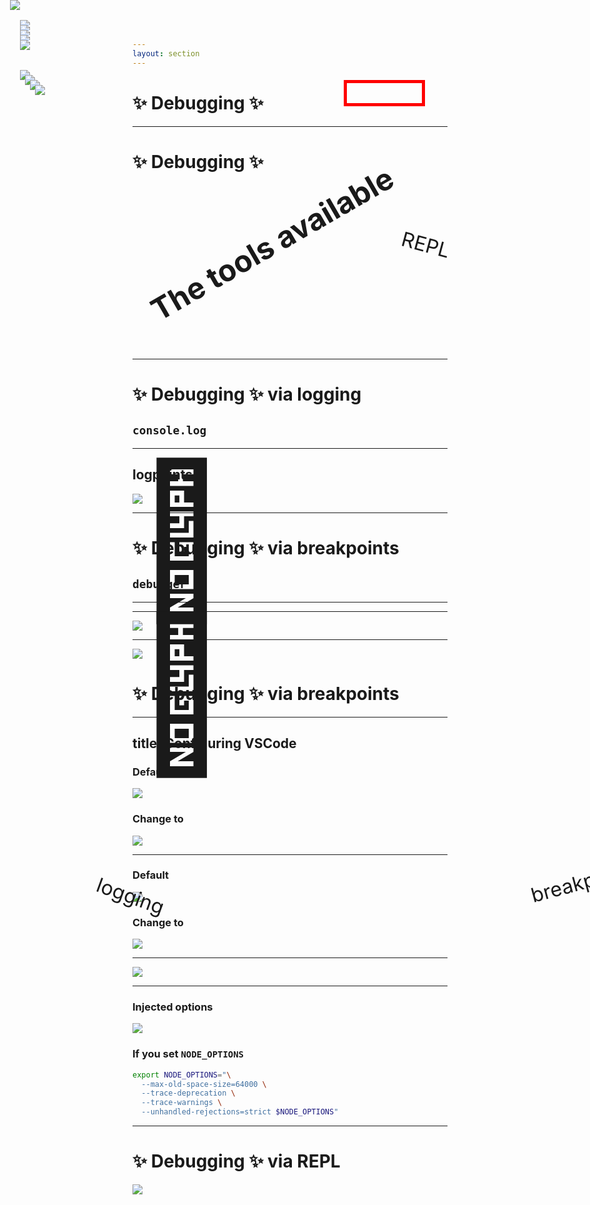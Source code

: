 ```yaml
---
layout: section
---
```


# ✨ Debugging ✨

<!-- 

We all have to debug for our jobs, but there are same debug tools that I've noticed are not very
commonly used in web dev, so I wanted to quick share what those are, and how to configure them.

-->

---

# ✨ Debugging ✨


<h2 style="transform: rotate(-30deg); font-size: 3rem;">
The tools available
</h2>

<div v-click style="transform: rotate(20deg) translateX(30vw) translateY(25vh); font-size: 2rem">
	logging
</div>
<div v-click style="transform: rotate(-15deg) translateX(40vw) translateY(25vh); font-size: 2rem">
	breakpoints
</div>
<div v-click style="transform: rotate(15deg) translateX(40vw) translateY(-5vh); font-size: 2rem">
	REPL
</div>


<!-- 

So, in all of debugging, we have three techniques, which have various ways of using and interacting
with your code.

[click] logging
[click] breakpoints
[click] and REPLs

However, how you got about using these 3 techniques can greatly change how effective you are at
figuriing out what is going on

-->

---


# ✨ Debugging ✨ via logging

<div class="centered">

## `console.log`

<div v-click style="font-size: 15rem; position: absolute;">
	🚫
</div>

</div>

<!--

console.log.

[click] we don't want to do this.
a few reasons:
- requires a code change in order to see things
- if your code uses a build, this will require a rebuild of the changed code
- if your code is in the browser, and you don't have hot-module-reloading, 
  you have to wait for a full browser refresh, and all those network requests, etc

-->

---

## logpoints



<div class="image-stack">

<img v-after src="/images/debugging-menu.png" />
<Arrow v-click.after.hide="1" x1="75" y1="155" x2="100" y2="140" color="red" />
<img style="position: absolute; left: 3rem; top: 7rem;" v-click src="/images/logpoint-begin.png" />
<img style="position: absolute; left: 3.5rem; top: 7.5rem;" v-click src="/images/logpoint-filled.png" />
<img style="position: absolute; left: 4rem; top: 8rem;" v-click src="/images/logpoint-marked.png" />
<img style="position: absolute; left: 4.5rem; top: 8.5rem;" v-click src="/images/logpoint-result.png" />

</div>	

<!-- 

we start with right-clicking the gutter on the left side of a file in the sources or debugger panel
of the browser's tools

[click] we're presented with a little inline modal here where we can enter what we want to log, and
say if we want the stack printed as well.

[click] I like having the stack trace, but I understand it can often be redundant and noisy for how
some folks like to debug

[click] this is what the created logpoint looks like -- a Pink lil'flag thing

[click] and here is what it looks like -- the console has a similar color indicator to the left, it
logs what we told it to. On the right, it tells us where the logpoint is, and then we have a stack
for how we got to `compiler.ts` line 49


I find this technique is most useful for when I have to figure out how a particular function is
getting called _and_ I expect it to be called multiple times, and I don't want to pause at every
call in to a function. and I didn't need to change any of the source code to gain this information. 

... but speaking of pausing at a call in to a function.

-->


---

# ✨ Debugging ✨ via breakpoints


<div class="centered">

## `debugger`

<div v-click style="font-size: 15rem; position: absolute;">
	🚫
</div>

</div>

<!-- 

Next up is the debugger.

[click] we don't want to do this either, and for similar reasons:
- requires a code change in order to see things
- if your code uses a build, this will require a rebuild of the changed code
- if your code is in the browser, and you don't have hot-module-reloading, 
  you have to wait for a full browser refresh, and all those network requests, etc

-->

---

<div class="image-stack">

<img style="position: absolute; left: 3rem; top: 2rem;" src="/images/breakpoint-condition-begin.png" />
<img style="position: absolute; left: 3rem; top: 2.5rem;" v-click src="/images/breakpoint-condition-prompt.png" />
<img style="position: absolute; left: 3rem; top: 3rem;" v-click src="/images/breakpoint-condition-filled.png" />
<img style="position: absolute; left: 3rem; top: 3.5rem;" v-click src="/images/breakpoint-condition-marked.png" />
<img style="position: absolute; left: 3rem; top: 4rem;" v-click src="/images/breakpoint-condition-result.png" />

</div>

<!-- 

like with a log point, we start by right-clicking the gutter on the left side of a file in the
sources or debugger panel of the browser's tools.

[click] after clicking "Add condition", we're presented with a little inline modal here where we can enter the condition on which to
break. I like using conditional breakpoints, because I often don't want to always pause. but
sometimes I do, like if I don't know what sort of data-situation gets me in to trouble jest yet.

[click] in this case, maybe I know that some problem arises when the `text` argument here contains a
tracked decorator - this condition can be any value -- falsey values will be skipped over.

[click] this is what the created conditional breakpoint looks like -- an orange~ish flag thing.

[click] here is what it looks like in-browser.


-->

---


<img src="/images/breakpoint-condition-for-later.png" />

<!-- 

here is some more of the stack -- we'll come back to this in a bit, and dive deeper.

-->

---


<div class="centered" style="max-height: 100%">

<img style="max-height: 60%" src="/images/vscode.png" />

# ✨ Debugging ✨ via breakpoints

</div>

<!-- 

This can be done in VSCode as well, but the default configuration is bad,
so we need to change it.

Though, I only like doing this in Node, because I've found the ways of configuring VScode to hook up
to the browser to be very brittle, and I don't like it -- the browser argulably has a better
debugger.

For node debugging though, this is great tool as it will automatically attach to every sub-process
spawned by the thing you're wanting to inspect.

Here is what you have to do:

-->

---
title: Configuring VSCode
---

### Default

<img src="/images/vscode-auto-attach-default.png" />

<br />

### Change to

<img src="/images/vscode-auto-attach.png" />

<!-- 

First is change the auto-attach filter. You always want all processes attached when debugging.
A lot of build tools will take advantage of the number of processors and cores available on your
machine, so you'll want to attach to and debug all of them.

-->

---

### Default

<img src="/images/vscode-auto-attach-pattern-default.png" />
<br />

### Change to

<img src="/images/vscode-auto-attach-pattern.png" />

<!--

Next we need to completely delete the auto attach smart pattern defaults.

This is possibly unneeded due to the previous setting being set to "always", but filtering out
node_modules is silly. Node modules is often where we need to debug!

-->

---


<img src="/images/vscode-debug-terminal-command-pallette.png" />

<!-- 

Normally you'll want to use the JavaScript Debug Terminal, though there are ways to set up your
default terminal to have debugging enabled as well.

-->

---


### Injected options

<div style="
  border: 5px solid red; 
  width: 120px; 
  height: 2rem;
  position: absolute;
  top: 8rem;
  right: 16.5rem;
  "></div>

<img src="/images/vscode-node-options.png" />

<br />


### If you set `NODE_OPTIONS`

<div class="medium-code">


```bash
export NODE_OPTIONS="\
  --max-old-space-size=64000 \
  --trace-deprecation \
  --trace-warnings \
  --unhandled-rejections=strict $NODE_OPTIONS"
```

<Arrow x1="800" y1="300" x2="700" y2="475" color="red" />

</div>


<!-- 

Lastly, if you configure NODE_OPTIONS, you'll need to make sure you forward the node options,
because
VSCode also configures NODE_OPTIONS on the init of your terminal.


And VSCode has logpoints, breakpoints, conditional breakpoints, it's good stuff.

The debugger is actually so good, it's the only reason I don't spend 100% of my coding time in
neovim.

-->



---

# ✨ Debugging ✨ via REPL

<div class="image-stack">
<img src="/images/limber-example.png">
<img v-click style="position: absolute; top: 0rem; left: 2rem;" src="/images/limber-example-2.png">
<img v-click style="position: absolute; top: 0rem; left: 2rem;" src="/images/limber-example-4.png">
<img v-click style="position: absolute; top: 0rem; left: 2rem;" src="/images/limber-example-5.png">
<img v-click style="position: absolute; top: 0rem; left: 2rem;" src="/images/limber-example-3.png">

</div>

<!-- 

Debugging in a REPL can be helpful for minimally reproducing problems.

[click] Chances are, if you've interacted with me in the Discord about a reactivity or data flow situation,
I may have asked if you have been able to reproduce the problem in a REPL.

[click] This has some nice benefits:
- it is minimal -- there is no fluff or distractions in the code 
- it is easily shareable

[click] the code communicates more clearly and accurately than written or spoken word.

this is my preference for certain types of problems. 

Words are hard -- code is just code.

[click] lastly, it composes nicely with the previously mentioned debugging techniques as well.


-->

